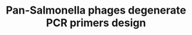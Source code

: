 ---
title: "Pan-Salmonella phages degenerate PCR primers design"
excerpt: "Russian Science Foundation grant research project (Don State Technical University; Aug 2024 – Dec 2024)<br/><img src='/images/PanSaPhPrim_pipeline.png' width='500px'>"
collection: research
external_url: https://github.com/PopovIILab/PanSaPhPrim
---